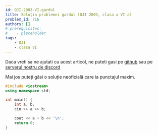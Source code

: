 ```yaml
---
id: OJI-2003-VI-gardul
title: Soluția problemei gardul (OJI 2003, clasa a VI-a)
problem_id: 716
authors: []
# prerequisites:
#    - placeholder
tags:
    - OJI
    - clasa VI
---
```


Daca vreti sa ne ajutati cu acest articol, ne puteti gasi pe [github](https://github.com/roalgo-discord/arhiva-educationala) sau pe [serverul nostru de discord](https://discord.gg/vdDRSmg3fC)

Mai jos puteți găsi o soluție neoficială care ia punctajul maxim.

```cpp
#include <iostream>
using namespace std;

int main() {
    int a, b;
    cin >> a >> b;

    cout << a + b << '\n';
    return 0;
}
```
